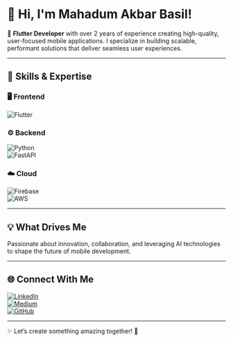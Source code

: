 # 👋 Hi, I'm Mahadum Akbar Basil!  

🚀 **Flutter Developer** with over 2 years of experience creating high-quality, user-focused mobile applications. I specialize in building scalable, performant solutions that deliver seamless user experiences.  

---

## 🌟 **Skills & Expertise**  

### 🖥️ **Frontend**  
![Flutter](https://img.shields.io/badge/Flutter-%2302569B.svg?style=for-the-badge&logo=Flutter&logoColor=white)  

### ⚙️ **Backend**  
![Python](https://img.shields.io/badge/Python-%2314354C.svg?style=for-the-badge&logo=Python&logoColor=white)  
![FastAPI](https://img.shields.io/badge/FastAPI-005571.svg?style=for-the-badge&logo=FastAPI&logoColor=white)  

### ☁️ **Cloud**  
![Firebase](https://img.shields.io/badge/Firebase-%23FFCA28.svg?style=for-the-badge&logo=Firebase&logoColor=black)  
![AWS](https://img.shields.io/badge/AWS-%23FF9900.svg?style=for-the-badge&logo=Amazon-AWS&logoColor=white)  

---

## 💡 **What Drives Me**  
Passionate about innovation, collaboration, and leveraging AI technologies to shape the future of mobile development.  

---

## 🌐 **Connect With Me**  

[![LinkedIn](https://img.shields.io/badge/LinkedIn-Mahadum%20Akbar%20Basil-blue?style=for-the-badge&logo=linkedin&logoColor=white)](https://www.linkedin.com/in/akbarbasil)  
[![Medium](https://img.shields.io/badge/Medium-%40akbarbasil-black?style=for-the-badge&logo=medium&logoColor=white)](https://medium.com/@akbarbasil)  
[![GitHub](https://img.shields.io/badge/GitHub-%40akbarbasil-black?style=for-the-badge&logo=github&logoColor=white)](https://github.com/akbarbasil)  

---

✨ Let’s create something amazing together! 🚀  
